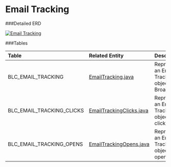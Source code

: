 # Email Tracking



###Detailed ERD

[![Email Tracking](dataModel/EmailTrackingDetailedERD.png)](_img/dataModel/EmailTrackingDetailedERD.png)

###Tables

| Table               | Related Entity    | Description                                         |
|:--------------------|:------------------|:----------------------------------------------------|
|BLC\_EMAIL\_TRACKING   | [EmailTracking.java](http://javadoc.broadleafcommerce.org/current/common/org/broadleafcommerce/common/email/domain/EmailTracking.html)          | Represents an Email Tracking object Broadleaf.  |
|BLC\_EMAIL\_TRACKING\_CLICKS | [EmailTrackingClicks.java](http://javadoc.broadleafcommerce.org/current/common/org/broadleafcommerce/common/email/domain/EmailTrackingClicks.html)     | Represents an Email Tracking object for clicks.  |
|BLC\_EMAIL\_TRACKING\_OPENS  | [EmailTrackingOpens.java](http://javadoc.broadleafcommerce.org/current/common/org/broadleafcommerce/common/email/domain/EmailTrackingOpens.html)     | Represents an Email Tracking object for opens.  |
